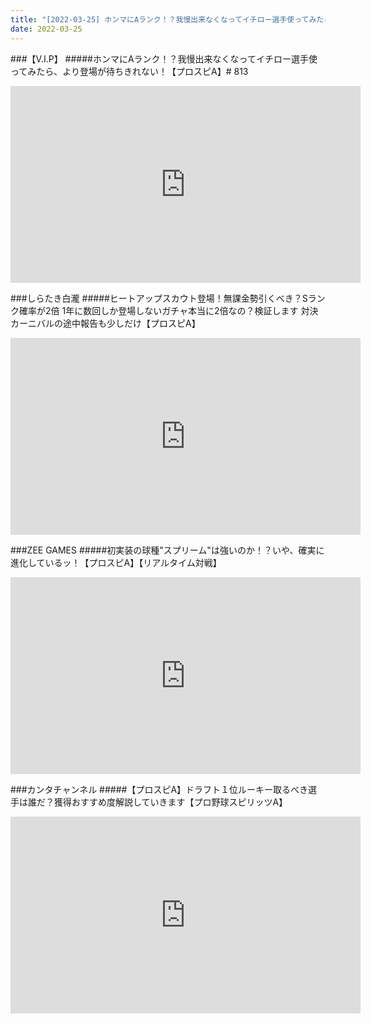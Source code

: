 ```yaml
---
title: "[2022-03-25] ホンマにAランク！？我慢出来なくなってイチロー選手使ってみたら、より登場が待ちきれない！【プロスピA】# 813 他"
date: 2022-03-25
---
```

###【V.I.P】
#####ホンマにAランク！？我慢出来なくなってイチロー選手使ってみたら、より登場が待ちきれない！【プロスピA】# 813
<iframe width="560" height="315" src="https://www.youtube.com/embed/uZPkFL7ROfQ" frameborder="0" allow="accelerometer; autoplay; clipboard-write; encrypted-media; gyroscope; picture-in-picture" allowfullscreen></iframe>

###しらたき白瀧
#####ヒートアップスカウト登場！無課金勢引くべき？Sランク確率が2倍 1年に数回しか登場しないガチャ本当に2倍なの？検証します 対決カーニバルの途中報告も少しだけ【プロスピA】
<iframe width="560" height="315" src="https://www.youtube.com/embed/0RWmA160Jww" frameborder="0" allow="accelerometer; autoplay; clipboard-write; encrypted-media; gyroscope; picture-in-picture" allowfullscreen></iframe>

###ZEE GAMES
#####初実装の球種&quot;スプリーム&quot;は強いのか！？いや、確実に進化しているッ！【プロスピA】【リアルタイム対戦】
<iframe width="560" height="315" src="https://www.youtube.com/embed/rsznPM7d_FU" frameborder="0" allow="accelerometer; autoplay; clipboard-write; encrypted-media; gyroscope; picture-in-picture" allowfullscreen></iframe>

###カンタチャンネル
#####【プロスピA】ドラフト１位ルーキー取るべき選手は誰だ？獲得おすすめ度解説していきます【プロ野球スピリッツA】
<iframe width="560" height="315" src="https://www.youtube.com/embed/0D8Qb_unRNM" frameborder="0" allow="accelerometer; autoplay; clipboard-write; encrypted-media; gyroscope; picture-in-picture" allowfullscreen></iframe>

